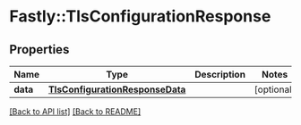 # Fastly::TlsConfigurationResponse

## Properties

| Name | Type | Description | Notes |
| ---- | ---- | ----------- | ----- |
| **data** | [**TlsConfigurationResponseData**](TlsConfigurationResponseData.md) |  | [optional] |

[[Back to API list]](../../README.md#endpoints) [[Back to README]](../../README.md)

